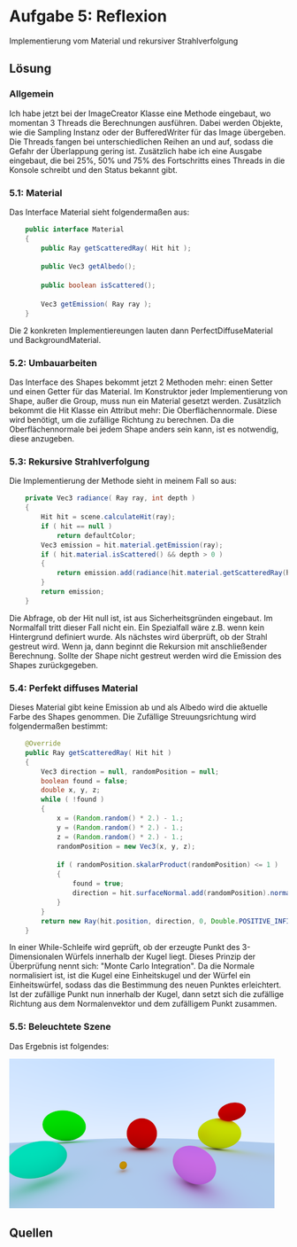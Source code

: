 # Aufgabe 5: Reflexion

Implementierung vom Material und rekursiver Strahlverfolgung

## Lösung

### Allgemein


Ich habe jetzt bei der ImageCreator Klasse eine Methode eingebaut, wo momentan 3 Threads die Berechnungen ausführen. Dabei werden Objekte, wie die Sampling Instanz oder der BufferedWriter für das Image übergeben.
Die Threads fangen bei unterschiedlichen Reihen an und auf, sodass die Gefahr der Überlappung gering ist. Zusätzlich habe ich eine Ausgabe eingebaut, die bei 25%, 50% und 75% des Fortschritts eines Threads in die
Konsole schreibt und den Status bekannt gibt.


### 5.1: Material


Das Interface Material sieht folgendermaßen aus:

```java
	public interface Material
	{
		public Ray getScatteredRay( Hit hit );
	
		public Vec3 getAlbedo();
	
		public boolean isScattered();
	
		Vec3 getEmission( Ray ray );
	}
```

Die 2 konkreten Implementiereungen lauten dann PerfectDiffuseMaterial und BackgroundMaterial.


### 5.2: Umbauarbeiten


Das Interface des Shapes bekommt jetzt 2 Methoden mehr: einen Setter und einen Getter für das Material. Im Konstruktor jeder Implementierung von Shape, außer die Group, muss nun ein Material gesetzt werden.
Zusätzlich bekommt die Hit Klasse ein Attribut mehr: Die Oberflächennormale. Diese wird benötigt, um die zufällige Richtung zu berechnen. Da die Oberflächennormale bei jedem Shape anders sein kann, ist es notwendig, diese anzugeben.

### 5.3: Rekursive Strahlverfolgung


Die Implementierung der Methode sieht in meinem Fall so aus:

```java
	private Vec3 radiance( Ray ray, int depth )
	{
		Hit hit = scene.calculateHit(ray);
		if ( hit == null )
			return defaultColor;
		Vec3 emission = hit.material.getEmission(ray);
		if ( hit.material.isScattered() && depth > 0 )
		{
			return emission.add(radiance(hit.material.getScatteredRay(hit), depth - 1).scaleAll(hit.material.getAlbedo()));
		}
		return emission;
	}
```

Die Abfrage, ob der Hit null ist, ist aus Sicherheitsgründen eingebaut. Im Normalfall tritt dieser Fall nicht ein. Ein Spezialfall wäre z.B. wenn kein Hintergrund definiert wurde.
Als nächstes wird überprüft, ob der Strahl gestreut wird. Wenn ja, dann beginnt die Rekursion mit anschließender Berechnung. Sollte der Shape nicht gestreut werden wird die Emission des Shapes zurückgegeben.

### 5.4: Perfekt diffuses Material


Dieses Material gibt keine Emission ab und als Albedo wird die aktuelle Farbe des Shapes genommen.
Die Zufällige Streuungsrichtung wird folgendermaßen bestimmt:

```java
	@Override
	public Ray getScatteredRay( Hit hit )
	{
		Vec3 direction = null, randomPosition = null;
		boolean found = false;
		double x, y, z;
		while ( !found )
		{
			x = (Random.random() * 2.) - 1.;
			y = (Random.random() * 2.) - 1.;
			z = (Random.random() * 2.) - 1.;
			randomPosition = new Vec3(x, y, z);

			if ( randomPosition.skalarProduct(randomPosition) <= 1 )
			{
				found = true;
				direction = hit.surfaceNormal.add(randomPosition).normalize();
			}
		}
		return new Ray(hit.position, direction, 0, Double.POSITIVE_INFINITY);
	}
```

In einer While-Schleife wird geprüft, ob der erzeugte Punkt des 3-Dimensionalen Würfels innerhalb der Kugel liegt. Dieses Prinzip der Überprüfung nennt sich: "Monte Carlo Integration".
Da die Normale normalisiert ist, ist die Kugel eine Einheitskugel und der Würfel ein Einheitswürfel, sodass das die Bestimmung des neuen Punktes erleichtert.
Ist der zufällige Punkt nun innerhalb der Kugel, dann setzt sich die zufällige Richtung aus dem Normalenvektor und dem zufälligem Punkt zusammen.

### 5.5: Beleuchtete Szene

Das Ergebnis ist folgendes:

![](a05.png)


## Quellen